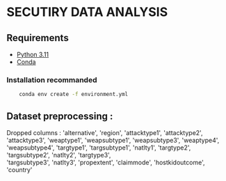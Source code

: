 # SECUTIRY DATA ANALYSIS

## Requirements  
- [Python 3.11](https://www.python.org/downloads/release/python-31110/)
- [Conda](https://docs.anaconda.com/miniconda/) 

### Installation recommanded

```bash
    conda env create -f environment.yml
```


## Dataset preprocessing :

Dropped columns : 
'alternative',
'region', 
'attacktype1', 
'attacktype2', 
'attacktype3', 
'weaptype1', 
'weapsubtype1', 
'weapsubtype3', 
'weaptype4', 
'weapsubtype4', 
'targtype1', 
'targsubtype1', 
'natlty1', 
'targtype2', 
'targsubtype2', 
'natlty2', 
'targtype3',  
'targsubtype3', 
'natlty3',
'propextent',
'claimmode',
'hostkidoutcome',
'country'